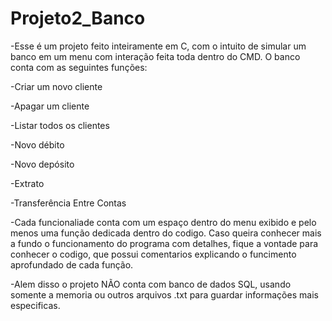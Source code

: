 ﻿# Projeto2_Banco

-Esse é um projeto feito inteiramente em C, com o intuito de simular um banco em um menu com interação feita toda dentro do CMD. O banco conta com as seguintes funções:

-Criar um novo cliente

-Apagar um cliente

-Listar todos os clientes

-Novo débito

-Novo depósito

-Extrato

-Transferência Entre Contas


-Cada funcionaliade conta com um espaço dentro do menu exibido e pelo menos uma função dedicada dentro do codigo. Caso queira conhecer mais a fundo o funcionamento do programa com detalhes, fique a vontade para conhecer o codigo, que possui comentarios explicando o funcimento aprofundado de cada função.

-Alem disso o projeto NÃO conta com banco de dados SQL, usando somente a memoria ou outros arquivos .txt para guardar informações mais especificas.
